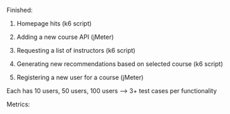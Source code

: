 Finished:

1. Homepage hits (k6 script)

2. Adding a new course API (jMeter)

3. Requesting a list of instructors (k6 script)

4. Generating new recommendations based on selected course (k6 script)

5. Registering a new user for a course (jMeter)

Each has 10 users, 50 users, 100 users --> 3+ test cases per functionality

Metrics:
